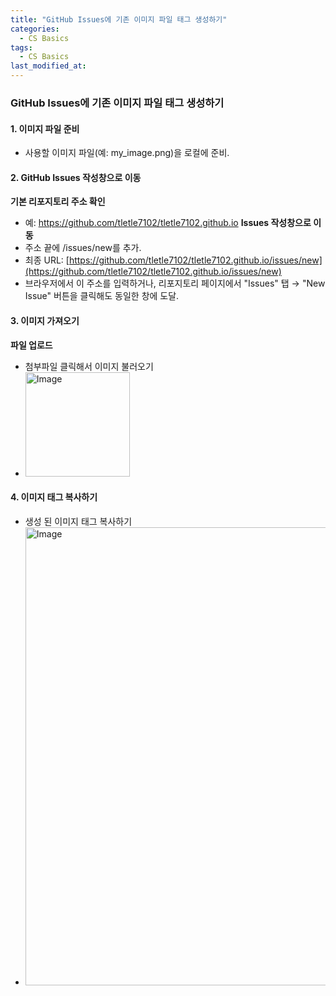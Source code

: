 ```yaml
---
title: "GitHub Issues에 기존 이미지 파일 태그 생성하기"
categories:
  - CS Basics
tags:
  - CS Basics
last_modified_at: 
---
```


### GitHub Issues에 기존 이미지 파일 태그 생성하기

#### 1. 이미지 파일 준비
- 사용할 이미지 파일(예: my_image.png)을 로컬에 준비.

#### 2. GitHub Issues 작성창으로 이동
 **기본 리포지토리 주소 확인**  
   - 예: https://github.com/tletle7102/tletle7102.github.io
 **Issues 작성창으로 이동**  
   - 주소 끝에 /issues/new를 추가.  
   - 최종 URL: [https://github.com/tletle7102/tletle7102.github.io/issues/new](https://github.com/tletle7102/tletle7102.github.io/issues/new)  
   - 브라우저에서 이 주소를 입력하거나, 리포지토리 페이지에서 "Issues" 탭 → "New Issue" 버튼을 클릭해도 동일한 창에 도달.


#### 3. 이미지 가져오기
 **파일 업로드**  
- 첨부파일 클릭해서 이미지 불러오기
- <img width="167" alt="Image" src="https://github.com/user-attachments/assets/8155991f-15c1-481e-b0d6-0ad051126937" />

#### 4. 이미지 태그 복사하기
- 생성 된 이미지 태그 복사하기
- <img width="733" alt="Image" src="https://github.com/user-attachments/assets/b80e7fe6-1d9b-4f74-b9e9-d236bb40e244" />

